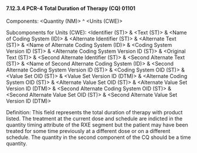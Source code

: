 #### 7.12.3.4 PCR-4 Total Duration of Therapy (CQ) 01101

Components: &lt;Quantity (NM)> ^ &lt;Units (CWE)>

Subcomponents for Units (CWE): &lt;Identifier (ST)> & &lt;Text (ST)> & &lt;Name of Coding System (ID)> & &lt;Alternate Identifier (ST)> & &lt;Alternate Text (ST)> & &lt;Name of Alternate Coding System (ID)> & &lt;Coding System Version ID (ST)> & &lt;Alternate Coding System Version ID (ST)> & &lt;Original Text (ST)> & &lt;Second Alternate Identifier (ST)> & &lt;Second Alternate Text (ST)> & &lt;Name of Second Alternate Coding System (ID)> & &lt;Second Alternate Coding System Version ID (ST)> & &lt;Coding System OID (ST)> & &lt;Value Set OID (ST)> & &lt;Value Set Version ID (DTM)> & &lt;Alternate Coding System OID (ST)> & &lt;Alternate Value Set OID (ST)> & &lt;Alternate Value Set Version ID (DTM)> & &lt;Second Alternate Coding System OID (ST)> & &lt;Second Alternate Value Set OID (ST)> & &lt;Second Alternate Value Set Version ID (DTM)>

Definition: This field represents the total duration of therapy with product listed. The treatment at the current dose and schedule are indicted in the quantity timing attribute of the RXE segment but the patient may have been treated for some time previously at a different dose or on a different schedule. The quantity in the second component of the CQ should be a time quantity.
